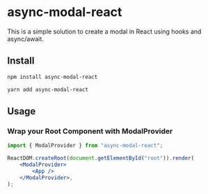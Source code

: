 # async-modal-react

This is a simple solution to create a modal in React using hooks and async/await.   

## Install

```bash
npm install async-modal-react

yarn add async-modal-react
```

## Usage

### Wrap your Root Component with ModalProvider

```jsx
import { ModalProvider } from "async-modal-react";

ReactDOM.createRoot(document.getElementById("root")).render(
    <ModalProvider>
        <App />
    </ModalProvider>,
);
```

